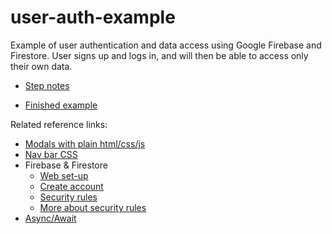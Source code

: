 # user-auth-example
Example of user authentication and data access using Google Firebase and Firestore. User signs up and logs in, and will then be able to access only their own data.

- [Step notes](https://bit.ly/2OVxr79)

- [Finished example](https://bit.ly/38NKobb)

Related reference links:

- [Modals with plain html/css/js](https://sabe.io/tutorials/how-to-create-modal-popup-box)
- [Nav bar CSS](https://css-tricks.com/flexbox-nav-bar-fixed-variable-take-rest-elements/)
- Firebase & Firestore
  - [Web set-up](https://firebase.google.com/docs/web/setup)
  - [Create account](https://firebase.google.com/docs/auth/web/password-auth#create_a_password-based_account)
  - [Security rules](https://firebase.google.com/docs/firestore/security/rules-query#queries_and_security_rules)
  - [More about security rules](https://medium.com/@khreniak/advanced-examples-of-using-cloud-firestore-security-rules-9e641d023c7e)
- [Async/Await](https://developer.mozilla.org/en-US/docs/Learn/JavaScript/Asynchronous/Async_await)

